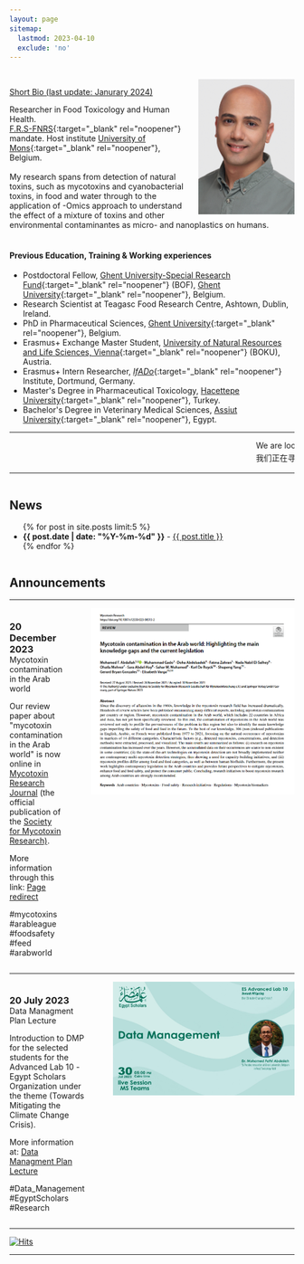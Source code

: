 ```yaml
---
layout: page
sitemap:
  lastmod: 2023-04-10
  exclude: 'no'
---
```

<br />
<!-- Profile picture -->
<img class="ProfilePic" img width=170 img align="right" alt="Mohamed Fathi Abdallah" style="float: right; margin-left: 25px; margin-up: 25px;" src="mohamed_fathi_abdallah_2023(2).jpg">

<u>Short Bio (last update: Janurary 2024)</u>

Researcher in Food Toxicology and Human Health. <br />[F.R.S-FNRS](https://www.frs-fnrs.be/en/){:target="_blank" rel="noopener"} mandate. Host institute [University of Mons](https://www.frs-fnrs.be/en/){:target="_blank" rel="noopener"}, Belgium.
<br /> <br> 
My research spans from detection of natural toxins, such as mycotoxins and cyanobacterial toxins, in food and water through to the application of -Omics approach to understand the effect of a mixture of toxins and other environmental contaminantes as micro- and nanoplastics on humans.
<br /> <br />

#### Previous Education, Training & Working experiences
- Postdoctoral Fellow, [Ghent University-Special Research Fund](https://www.ugent.be/nl/onderzoek/financiering/bof/postdoc/overzicht.htm){:target="_blank" rel="noopener"} (BOF), [Ghent University](https://www.ugent.be/en){:target="_blank" rel="noopener"}, Belgium.
- Research Scientist at Teagasc Food Research Centre, Ashtown, Dublin, Ireland.
- PhD in Pharmaceutical Sciences, [Ghent University](https://www.ugent.be/en){:target="_blank" rel="noopener"}, Belgium.
- Erasmus+ Exchange Master Student, [University of Natural Resources and Life Sciences, Vienna](https://boku.ac.at/en/){:target="_blank" rel="noopener"} (BOKU), Austria.
- Erasmus+ Intern Researcher, [_IfADo_](https://www.ifado.de/ifadoen/){:target="_blank" rel="noopener"} Institute, Dortmund, Germany.
- Master's Degree in Pharmaceutical Toxicology, [Hacettepe University](https://www.hacettepe.edu.tr/english){:target="_blank" rel="noopener"}, Turkey.
- Bachelor's Degree in Veterinary Medical Sciences, [Assiut University](https://www.aun.edu.eg/main/){:target="_blank" rel="noopener"}, Egypt.

**  **
<html>
<marquee behavior="scroll" direction="left" scrollamount="3">
We are looking for motivated students and researchers to join our group. Please contact me for more details &emsp; 
</marquee>
<marquee behavior="scroll" direction="left" scrollamount="3"> 我们正在寻找积极进取的学生和研究人员加入您的团队. 请联系我了解更多详情 &emsp; 
</marquee>
<hr />
	
<style>
    .a2a_kit {
        float: right; /* Float the div to the right */
        margin: 10px; /* Add some margin for spacing */
    }
</style>
<!-- News and Twitter timeline -->
<div style="display: flex;">
  <div style="flex: 1; margin-right: 50px;">
    <h2>News</h2>
    <ul>
      {% for post in site.posts limit:5 %}
      <li><span style="font-weight: bold;">{{ post.date | date: "%Y-%m-%d" }}</span> - <a href="{{ post.url }}">{{ post.title }}</a></li>
      {% endfor %}
    </ul>
  </div>
  </div>
  
  <!-- <div style="width: 220px;"> 
    <a class="twitter-timeline"
       href="https://twitter.com/MoFathiAbdallah"
       data-tweet-limit="4"
       data-width="280"
       data-height="380"
       data-align="right">
      Tweets by MoFathiAbdallah
    </a>
    <script async src="https://platform.twitter.com/widgets.js" charset="utf-8"></script>
  </div>
</div> -->

<!-- Announcement -->
<div>
  <h2>Announcements</h2>
  <hr />
	<div style="display: flex;">
    <div style="flex: 1; margin-right: 50px;">
      <h3 style="margin-bottom: 0;">20 December 2023</h3>
      <p style="margin-top: 0;">Mycotoxin contamination in the Arab world</p>
      <p >Our review paper about "mycotoxin contamination in the Arab world" is now online in <a href="https://link.springer.com/journal/12550" target="_blank" rel="noopener">Mycotoxin Research Journal</a> (the official publication of the <a href="https://www.mycotoxin.de/" target="_blank" rel="noopener">Society for Mycotoxin Research)</a>.</p>
      <p style="margin-top: 0;">More information through this link: <a href="https://www.mfathiabdallah.com/Mycotoxin-contamination_review_Arab/" target="_blank">Page redirect</a></p>
      <p style="margin-top: 0;">#mycotoxins #arableague #foodsafety #feed #arabworld</p>
    </div>
    <div>
      <img src="/images/2023_12_20.PNG" alt="publication" style="width: 450px;">
    </div>
  </div>
 <hr />
</div>
  <div style="display: flex;">
    <div style="flex: 1; margin-right: 50px;">
      <h3 style="margin-bottom: 0;">20 July 2023</h3>
      <p style="margin-top: 0;">Data Managment Plan Lecture</p>
      <p >Introduction to DMP for the selected students for the Advanced Lab 10 -Egypt Scholars Organization under the theme (Towards Mitigating the Climate Change Crisis).</p>
      <p style="margin-top: 0;">More information at: <a href="https://www.mfathiabdallah.com/Data-Managment/" target="_blank">Data Managment Plan Lecture</a></p>
      <p style="margin-top: 0;">#Data_Management #EgyptScholars #Research</p>
    </div>
    <div>
      <img src="/images/2023_07_30.jpeg" alt="Special issue" style="width: 450px;">
    </div>
  </div>
 <hr />

[![Hits](https://hits.seeyoufarm.com/api/count/incr/badge.svg?url=https%3A%2F%2Fwww.mfathiabdallah.com&count_bg=%2379C83D&title_bg=%23555555&icon=&icon_color=%23E7E7E7&title=hits&edge_flat=false)](https://hits.seeyoufarm.com)
 <hr />

<!-- AddToAny BEGIN -->
<div class="a2a_kit a2a_kit_size_32 a2a_default_style">
    <a class="a2a_dd" href="https://www.addtoany.com/share"></a>
    <a class="a2a_button_facebook"></a>
    <a class="a2a_button_linkedin"></a>
    <a class="a2a_button_x"></a>
    <a class="a2a_button_microsoft_teams"></a>
    <a class="a2a_button_whatsapp"></a>
    <a class="a2a_button_pinterest"></a>
    <a class="a2a_button_email"></a>
</div>
<script>
    var a2a_config = a2a_config || {};
    a2a_config.num_services = 12;
</script>
<script async src="https://static.addtoany.com/menu/page.js"></script>
<!-- AddToAny END -->

